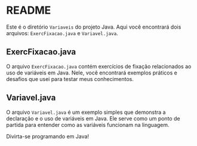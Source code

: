 # README

Este é o diretório `Variaveis` do projeto Java. Aqui você encontrará dois arquivos: `ExercFixacao.java` e `Variavel.java`.

## ExercFixacao.java

O arquivo `ExercFixacao.java` contém exercícios de fixação relacionados ao uso de variáveis em Java. Nele, você encontrará exemplos práticos e desafios que usei para testar meus conhecimentos.

## Variavel.java

O arquivo `Variavel.java` é um exemplo simples que demonstra a declaração e o uso de variáveis em Java. Ele serve como um ponto de partida para entender como as variáveis funcionam na linguagem.

Divirta-se programando em Java!
